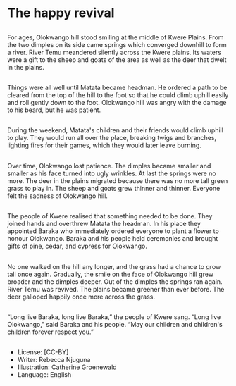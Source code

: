 # The happy revival

##
For ages, Olokwango hill stood
smiling at the middle of Kwere
Plains. From the two dimples on its
side came springs which converged
downhill to form a river.
River Temu meandered silently
across the Kwere plains. Its waters
were a gift to the sheep and goats
of the area as well as the deer that
dwelt in the plains.

##
Things were all well until Matata
became headman.
He ordered a path to be cleared
from the top of the hill to the foot so
that he could climb uphill easily and
roll gently down to the foot.
Olokwango hill was angry with the
damage to his beard, but he was
patient.

##
During the weekend, Matata's
children and their friends would
climb uphill to play.
They would run all over the place,
breaking twigs and branches,
lighting fires for their games, which
they would later leave burning.

##
Over time, Olokwango lost patience.
The dimples became smaller and
smaller as his face turned into ugly
wrinkles.
At last the springs were no more.
The deer in the plains migrated
because there was no more tall
green grass to play in. The sheep
and goats grew thinner and thinner.
Everyone felt the sadness of
Olokwango hill.

##
The people of Kwere realised that something needed
to be done.
They joined hands and overthrew Matata the
headman.
In his place they appointed Baraka who immediately
ordered everyone to plant a flower to honour
Olokwango. Baraka and his people held ceremonies
and brought gifts of pine, cedar, and cypress for
Olokwango.

##
No one walked on the hill any
longer, and the grass had a chance
to grow tall once again. Gradually,
the smile on the face of Olokwango
hill grew broader and the dimples
deeper. Out of the dimples the
springs ran again. River Temu was
revived. The plains became greener
than ever before. The deer galloped
happily once more across the grass.

##
“Long live Baraka, long live
Baraka,” the people of Kwere sang.
“Long live Olokwango," said Baraka
and his people. “May our children
and children's children forever
respect you.”

##
* License: [CC-BY]
* Writer: Rebecca Njuguna
* Illustration: Catherine Groenewald
* Language: English
